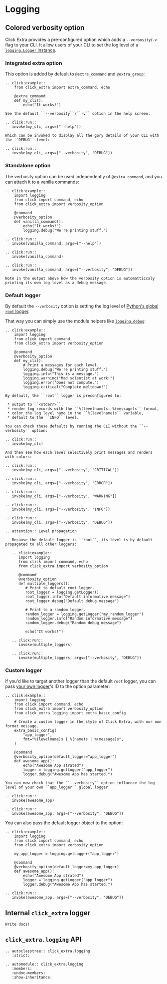# Logging

## Colored verbosity option

Click Extra provides a pre-configured option which adds a `--verbosity`/`-v` flag to your CLI. It allow users of your CLI to set the log level of a [`logging.Logger` instance](https://docs.python.org/3/library/logging.html#logger-objects).

### Integrated extra option

This option is added by default to `@extra_command` and `@extra_group`:

```{eval-rst}
.. click:example::
    from click_extra import extra_command, echo

    @extra_command
    def my_cli():
        echo("It works!")

See the default ``--verbosity``/``-v`` option in the help screen:

.. click:run::
   invoke(my_cli, args=["--help"])

Which can be invoked to display all the gory details of your CLI with the ``DEBUG`` level:

.. click:run::
   invoke(my_cli, args=["--verbosity", "DEBUG"])
```

### Standalone option

The verbosity option can be used independently of `@extra_command`, and you can attach it to a vanilla commands:

```{eval-rst}
.. click:example::
    import logging
    from click import command, echo
    from click_extra import verbosity_option

    @command
    @verbosity_option
    def vanilla_command():
        echo("It works!")
        logging.debug("We're printing stuff.")

.. click:run::
   invoke(vanilla_command, args=["--help"])

.. click:run::
   invoke(vanilla_command)

.. click:run::
   invoke(vanilla_command, args=["--verbosity", "DEBUG"])
```

```{tip}
Note in the output above how the verbosity option is automatticcaly printing its own log level as a debug message.
```

### Default logger

By default the `--verbosity` option is setting the log level of [Python's global `root` logger](https://github.com/python/cpython/blob/a59dc1fb4324589427c5c84229eb2c0872f29ca0/Lib/logging/__init__.py#L1945).

That way you can simply use the module helpers like [`logging.debug`](https://docs.python.org/3/library/logging.html?highlight=logging#logging.Logger.debug):

```{eval-rst}
.. click:example::
    import logging
    from click import command
    from click_extra import verbosity_option

    @command
    @verbosity_option
    def my_cli():
        # Print a messages for each level.
        logging.debug("We're printing stuff.")
        logging.info("This is a message.")
        logging.warning("Mad scientist at work!")
        logging.error("Does not compute.")
        logging.critical("Complete meltdown!")

By default, the ``root`` logger is preconfigured to:

 * output to ``<stderr>``,
 * render log records with the ``%(levelname)s: %(message)s`` format,
 * color the log level name in the ``%(levelname)s`` variable,
 * default to the ``INFO`` level.

You can check these defaults by running the CLI without the ``--verbosity`` option:

.. click:run::
   invoke(my_cli)

And then see how each level selectively print messages and renders with colors:

.. click:run::
   invoke(my_cli, args=["--verbosity", "CRITICAL"])

.. click:run::
   invoke(my_cli, args=["--verbosity", "ERROR"])

.. click:run::
   invoke(my_cli, args=["--verbosity", "WARNING"])

.. click:run::
   invoke(my_cli, args=["--verbosity", "INFO"])

.. click:run::
   invoke(my_cli, args=["--verbosity", "DEBUG"])
```

```{eval-rst}
.. attention:: Level propagation

   Because the default logger is ``root``, its level is by default propagated to all other loggers:

   .. click:example::
      import logging
      from click import command, echo
      from click_extra import verbosity_option

      @command
      @verbosity_option
      def multiple_loggers():
         # Print to default root logger.
         root_logger = logging.getLogger()
         root_logger.info("Default informative message")
         root_logger.debug("Default debug message")

         # Print to a random logger.
         random_logger = logging.getLogger("my_random_logger")
         random_logger.info("Random informative message")
         random_logger.debug("Random debug message")

         echo("It works!")

   .. click:run::
      invoke(multiple_loggers)

   .. click:run::
      invoke(multiple_loggers, args=["--verbosity", "DEBUG"])
```


### Custom logger

If you'd like to target another logger than the default `root` logger, you can pass [your own logger](https://docs.python.org/3/library/logging.html?#logging.getLogger)'s ID to the option parameter:

```{eval-rst}
.. click:example::
    import logging
    from click import command, echo
    from click_extra import verbosity_option
    from click_extra.logging import extra_basic_config

    # Create a custom logger in the style of Click Extra, with our own format message.
    extra_basic_config(
        "app_logger",
        fmt="%(levelname)s | %(name)s | %(message)s",
    )

    @command
    @verbosity_option(default_logger="app_logger")
    def awesome_app():
        echo("Awesome App strated")
        logger = logging.getLogger("app_logger")
        logger.debug("Awesome App has started.")

You can now check that the ``--verbosity`` option influence the log level of your own ``app_logger`` global logger:

.. click:run::
   invoke(awesome_app)

.. click:run::
   invoke(awesome_app, args=["--verbosity", "DEBUG"])
```

You can also pass the default logger object to the option:

```{eval-rst}
.. click:example::
    import logging
    from click import command, echo
    from click_extra import verbosity_option

    my_app_logger = logging.getLogger("app_logger")

    @command
    @verbosity_option(default_logger=my_app_logger)
    def awesome_app():
        echo("Awesome App strated")
        logger = logging.getLogger("app_logger")
        logger.debug("Awesome App has started.")

.. click:run::
   invoke(awesome_app, args=["--verbosity", "DEBUG"])
```

## Internal `click_extra` logger

```{todo}
Write docs!
```

## `click_extra.logging` API

```{eval-rst}
.. autoclasstree:: click_extra.logging
   :strict:
```

```{eval-rst}
.. automodule:: click_extra.logging
   :members:
   :undoc-members:
   :show-inheritance:
```
